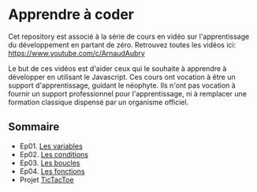 # Apprendre à coder
Cet repository est associé à la série de cours en vidéo sur l'apprentissage du développement en partant de zéro. Retrouvez toutes les vidéos ici: https://www.youtube.com/c/ArnaudAubry

Le but de ces vidéos est d'aider ceux qui le souhaite à apprendre à développer en utilisant le Javascript. Ces cours ont vocation à être un support d'apprentissage, guidant le néophyte. Ils n'ont pas vocation à fournir un support professionnel pour l'apprentissage, ni à remplacer une formation classique dispensé par un organisme officiel.

## Sommaire
- Ep01. [Les variables](./variables)
- Ep02. [Les conditions](./conditions)
- Ep03. [Les boucles](./boucles)
- Ep04. [Les fonctions](./fonctions)
- Projet [TicTacToe](./tictactoe)
